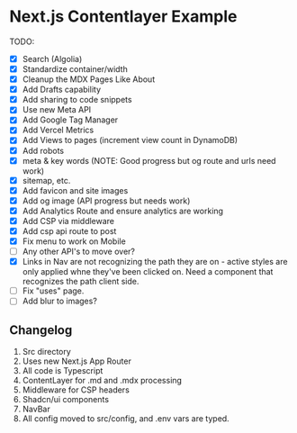 # Next.js Contentlayer Example

TODO:

- [x] Search (Algolia)
- [x] Standardize container/width
- [x] Cleanup the MDX Pages Like About
- [x] Add Drafts capability
- [x] Add sharing to code snippets
- [x] Use new Meta API
- [x] Add Google Tag Manager
- [x] Add Vercel Metrics
- [x] Add Views to pages (increment view count in DynamoDB)
- [x] Add robots
- [x] meta & key words (NOTE: Good progress but og route and urls need work)
- [x] sitemap, etc.
- [x] Add favicon and site images
- [x] Add og image (API progress but needs work)
- [x] Add Analytics Route and ensure analytics are working
- [x] Add CSP via middleware
- [x] Add csp api route to post
- [x] Fix menu to work on Mobile
- [ ] Any other API's to move over?
- [x] Links in Nav are not recognizing the path they are on - active styles are only applied whne they've been clicked on. Need a component that recognizes the path client side.
- [ ] Fix "uses" page.
- [ ] Add blur to images?

## Changelog

1. Src directory
2. Uses new Next.js App Router
3. All code is Typescript
4. ContentLayer for .md and .mdx processing
5. Middleware for CSP headers
6. Shadcn/ui components
7. NavBar
8. All config moved to src/config, and .env vars are typed.

